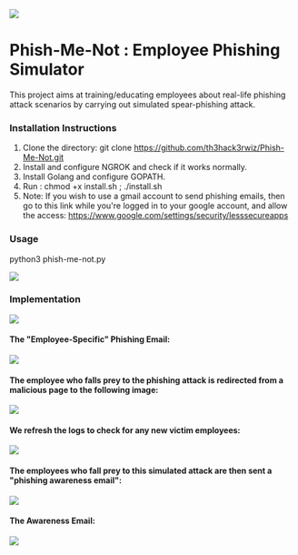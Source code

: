 ![](https://th3hack3rwiz.github.io/images/Phish-Me-Not!/logo2.PNG)

# Phish-Me-Not : Employee Phishing Simulator
This project aims at training/educating employees about real-life phishing attack scenarios by carrying out simulated spear-phishing attack.

### Installation Instructions

1. Clone the directory: git clone https://github.com/th3hack3rwiz/Phish-Me-Not.git
2. Install and configure NGROK and check if it works normally.
3. Install Golang and configure GOPATH.
4. Run : chmod +x install.sh ; ./install.sh
5. Note: If you wish to use a gmail account to send phishing emails, then go to this link while you're logged in to your google account, and allow the access:
https://www.google.com/settings/security/lesssecureapps

### Usage

python3 phish-me-not.py

![](https://th3hack3rwiz.github.io/images/Phish-Me-Not!/Logo1.PNG)

### Implementation

![](https://th3hack3rwiz.github.io/images/Phish-Me-Not!/A.PNG)

#### The "Employee-Specific" Phishing Email: 

![](https://th3hack3rwiz.github.io/images/Phish-Me-Not!/phishing-email.PNG)

#### The employee who falls prey to the phishing attack is redirected from a malicious page to the following image:

![](https://th3hack3rwiz.github.io/images/Phish-Me-Not!/phishing-redirect.PNG)

#### We refresh the logs to check for any new victim employees:

![](https://th3hack3rwiz.github.io/images/Phish-Me-Not!/B.PNG)

#### The employees who fall prey to this simulated attack are then sent a "phishing awareness email":

![](https://th3hack3rwiz.github.io/images/Phish-Me-Not!/C.PNG)

#### The Awareness Email:

![](https://th3hack3rwiz.github.io/images/Phish-Me-Not!/awareness-email.PNG)
